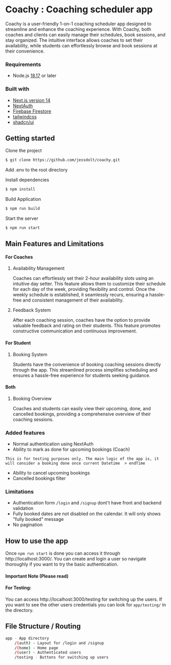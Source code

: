 
# Coachy : Coaching scheduler app


Coachy is a user-friendly 1-on-1 coaching scheduler app designed to streamline and enhance the coaching experience. With Coachy, both coaches and clients can easily manage their schedules, book sessions, and stay organized. The intuitive interface allows coaches to set their availability, while students can effortlessly browse and book sessions at their convenience.


### Requirements
- Node.js [18.17](https://nodejs.org/en) or later

### Built with

- [Next.js version 14](https://nextjs.org/)
- [NextAuth](https://next-auth.js.org/)
- [Firebase Firestore](https://firebase.google.com/docs/firestore)
- [tailwindcss](https://tailwindcss.com/)
- [shadcn/ui](https://ui.shadcn.com/)




## Getting started



Clone the project

```bash
$ git clone https://github.com/jessdolt/coachy.git
```

Add .env to the root directory 

Install dependencies

```bash
$ npm install
```

Build Application
```bash
$ npm run build
```

Start the server

```bash
$ npm run start
```

## Main Features and Limitations


#### For Coaches
1. Availability Management
   
   Coaches can effortlessly set their 2-hour availability slots using an intuitive day setter. This feature allows them to customize their schedule for each day of the week, providing flexibility and control. Once the weekly schedule is established, it seamlessly recurs, ensuring a hassle-free and consistent management of their availability.

3. Feedback System

   After each coaching session, coaches have the option to provide valuable feedback and rating on their students. This feature promotes constructive communication and continuous improvement.

#### For Student
1. Booking System

   Students have the convenience of booking coaching sessions directly through the app. This streamlined process simplifies scheduling and ensures a hassle-free experience for students seeking guidance.

#### Both 
1. Booking Overview

   Coaches and students can easily view their upcoming, done, and cancelled bookings, providing a comprehensive overview of their coaching sessions.

  
  
### Added features
- Normal authentication using NextAuth 
- Ability to mark as done for upcoming bookings (Coach)
  
`This is for testing purposes only. The main logic of the app is, it will consider a booking done once current Datetime  > endTime`
- Ability to cancel upcoming bookings
- Cancelled bookings filter
  
### Limitations
- Authentication form `/login` and `/signup` dont't have front and backend validation
- Fully booked dates are not disabled on the calendar. It will only shows "fully booked" message
- No pagination
  
## How to use the app

Once `npm run start` is done you can access it through http://localhost:3000/. You can create and login a user so navigate thoroughly if you want to try the basic authentication. 

#### Important Note  (Please read)

#### For Testing: 

You can access http://localhost:3000/testing for switching up the users. If you want to see the other users credentials you can look for `app/testing/` in the directory.

## File Structure / Routing

```bash
app - App directory
    /(auth) - Layout for /login and /signup
    /(home) - Home page
    /(user) - Authenticated users
    /testing - Buttons for switching up users
```
